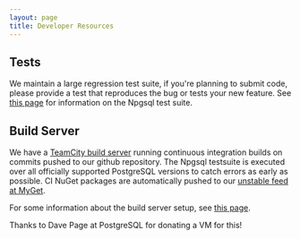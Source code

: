 ```yaml
---
layout: page
title: Developer Resources
---
```


## Tests

We maintain a large regression test suite, if you're planning to submit code, please provide a test
that reproduces the bug or tests your new feature. See [this page](tests.html) for information on the
Npgsql test suite.

## Build Server

We have a [TeamCity build server](https://www.jetbrains.com/teamcity/) running continuous integration builds
on commits pushed to our github repository. The Npgsql testsuite is executed over all officially supported
PostgreSQL versions to catch errors as early as possible. CI NuGet packages are automatically pushed to our
[unstable feed at MyGet](https://www.myget.org/F/npgsql-unstable).

For some information about the build server setup, see [this page](build-server.html).

Thanks to Dave Page at PostgreSQL for donating a VM for this!
